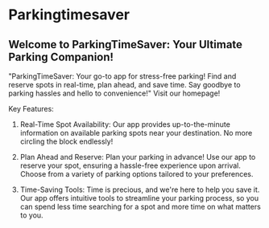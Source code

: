 # Parkingtimesaver
## Welcome to ParkingTimeSaver: Your Ultimate Parking Companion!

"ParkingTimeSaver: Your go-to app for stress-free parking! 
Find and reserve spots in real-time, plan ahead, and save time. Say goodbye to parking hassles and hello to convenience!"
Visit our homepage!

Key Features:
1. Real-Time Spot Availability:
Our app provides up-to-the-minute information on available parking spots near your destination. No more circling the block endlessly!

3. Plan Ahead and Reserve:
Plan your parking in advance! Use our app to reserve your spot, ensuring a hassle-free experience upon arrival. Choose from a variety of parking options tailored to your preferences.

3. Time-Saving Tools:
Time is precious, and we're here to help you save it. Our app offers intuitive tools to streamline your parking process, so you can spend less time searching for a spot and more time on what matters to you.
